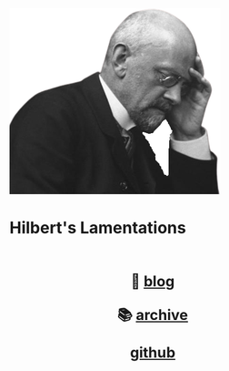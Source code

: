 
<img src='static/newhilbert.png' class='center'>

# Hilbert's Lamentations

<br>

<p style='text-align: center; font-size: 19pt; font-weight: bold'>
  📜 <a href='blog/blog.html'>blog</a>
</p>

<p style='text-align: center; font-size: 19pt; font-weight: bold'>
  📚 <a href='archive/archive.html'>archive</a>
</p>

<p style='text-align: center; font-size: 19pt; font-weight: bold'>
  <i class="fa fa-github"></i> 
  <a href='https://github.com/oktagonia'>github</a>
</p>
